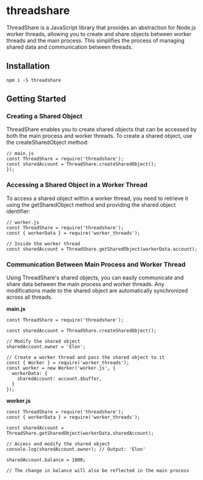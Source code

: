 # threadshare

ThreadShare is a JavaScript library that provides an abstraction for Node.js worker threads, allowing you to create and share objects between worker threads and the main process. This simplifies the process of managing shared data and communication between threads.

## Installation

```
npm i -S threadshare
```

## Getting Started

### Creating a Shared Object

ThreadShare enables you to create shared objects that can be accessed by both the main process and worker threads. To create a shared object, use the createSharedObject method:

```nodejs
// main.js
const ThreadShare = require('threadshare');
const sharedAccount = ThreadShare.createSharedObject();
});
```

### Accessing a Shared Object in a Worker Thread

To access a shared object within a worker thread, you need to retrieve it using the getSharedObject method and providing the shared object identifier:

```nodejs
// worker.js
const ThreadShare = require('threadshare');
const { workerData } = require('worker_threads');

// Inside the worker thread
const sharedAccount = ThreadShare.getSharedObject(workerData.account);
```

### Communication Between Main Process and Worker Thread

Using ThreadShare's shared objects, you can easily communicate and share data between the main process and worker threads. Any modifications made to the shared object are automatically synchronized across all threads.

**main.js**
```nodejs
const ThreadShare = require('threadshare');

const sharedAccount = ThreadShare.createSharedObject();

// Modify the shared object
sharedAccount.owner = 'Elon';

// Create a worker thread and pass the shared object to it
const { Worker } = require('worker_threads');
const worker = new Worker('worker.js', {
  workerData: {
    sharedAccount: account.$buffer,
  }
});
```

**worker.js**
```nodejs
const ThreadShare = require('threadshare');
const { workerData } = require('worker_threads');

const sharedAccount = ThreadShare.getSharedObject(workerData.sharedAccount);

// Access and modify the shared object
console.log(sharedAccount.owner); // Output: 'Elon'

sharedAccount.balance = 1000;

// The change in balance will also be reflected in the main process
```
